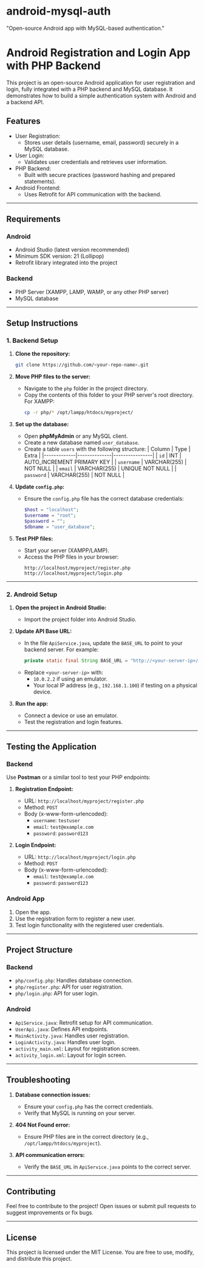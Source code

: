 # android-mysql-auth
"Open-source Android app with MySQL-based authentication."


# Android Registration and Login App with PHP Backend

This project is an open-source Android application for user registration and login, fully integrated with a PHP backend and MySQL database. It demonstrates how to build a simple authentication system with Android and a backend API.

## Features
- User Registration:
  - Stores user details (username, email, password) securely in a MySQL database.
- User Login:
  - Validates user credentials and retrieves user information.
- PHP Backend:
  - Built with secure practices (password hashing and prepared statements).
- Android Frontend:
  - Uses Retrofit for API communication with the backend.

---

## Requirements

### Android
- Android Studio (latest version recommended)
- Minimum SDK version: 21 (Lollipop)
- Retrofit library integrated into the project

### Backend
- PHP Server (XAMPP, LAMP, WAMP, or any other PHP server)
- MySQL database

---

## Setup Instructions

### 1. Backend Setup
1. **Clone the repository:**
   ```bash
   git clone https://github.com/<your-repo-name>.git
   ```
2. **Move PHP files to the server:**
   - Navigate to the `php` folder in the project directory.
   - Copy the contents of this folder to your PHP server's root directory. For XAMPP:
     ```bash
     cp -r php/* /opt/lampp/htdocs/myproject/
     ```

3. **Set up the database:**
   - Open **phpMyAdmin** or any MySQL client.
   - Create a new database named `user_database`.
   - Create a table `users` with the following structure:
     | Column      | Type         | Extra          |
     |-------------|--------------|----------------|
     | `id`        | INT          | AUTO_INCREMENT PRIMARY KEY |
     | `username`  | VARCHAR(255) | NOT NULL       |
     | `email`     | VARCHAR(255) | UNIQUE NOT NULL |
     | `password`  | VARCHAR(255) | NOT NULL       |

4. **Update `config.php`:**
   - Ensure the `config.php` file has the correct database credentials:
     ```php
     $host = "localhost";
     $username = "root";
     $password = "";
     $dbname = "user_database";
     ```

5. **Test PHP files:**
   - Start your server (XAMPP/LAMP).
   - Access the PHP files in your browser:
     ```
     http://localhost/myproject/register.php
     http://localhost/myproject/login.php
     ```

---

### 2. Android Setup
1. **Open the project in Android Studio:**
   - Import the project folder into Android Studio.

2. **Update API Base URL:**
   - In the file `ApiService.java`, update the `BASE_URL` to point to your backend server. For example:
     ```java
     private static final String BASE_URL = "http://<your-server-ip>/myproject/";
     ```
   - Replace `<your-server-ip>` with:
     - `10.0.2.2` if using an emulator.
     - Your local IP address (e.g., `192.168.1.100`) if testing on a physical device.

3. **Run the app:**
   - Connect a device or use an emulator.
   - Test the registration and login features.

---

## Testing the Application

### Backend
Use **Postman** or a similar tool to test your PHP endpoints:
1. **Registration Endpoint:**
   - URL: `http://localhost/myproject/register.php`
   - Method: `POST`
   - Body (x-www-form-urlencoded):
     - `username`: `testuser`
     - `email`: `test@example.com`
     - `password`: `password123`

2. **Login Endpoint:**
   - URL: `http://localhost/myproject/login.php`
   - Method: `POST`
   - Body (x-www-form-urlencoded):
     - `email`: `test@example.com`
     - `password`: `password123`

### Android App
1. Open the app.
2. Use the registration form to register a new user.
3. Test login functionality with the registered user credentials.

---

## Project Structure

### Backend
- `php/config.php`: Handles database connection.
- `php/register.php`: API for user registration.
- `php/login.php`: API for user login.

### Android
- `ApiService.java`: Retrofit setup for API communication.
- `UserApi.java`: Defines API endpoints.
- `MainActivity.java`: Handles user registration.
- `LoginActivity.java`: Handles user login.
- `activity_main.xml`: Layout for registration screen.
- `activity_login.xml`: Layout for login screen.

---

## Troubleshooting

1. **Database connection issues:**
   - Ensure your `config.php` has the correct credentials.
   - Verify that MySQL is running on your server.

2. **404 Not Found error:**
   - Ensure PHP files are in the correct directory (e.g., `/opt/lampp/htdocs/myproject`).

3. **API communication errors:**
   - Verify the `BASE_URL` in `ApiService.java` points to the correct server.

---

## Contributing

Feel free to contribute to the project! Open issues or submit pull requests to suggest improvements or fix bugs.

---

## License

This project is licensed under the MIT License. You are free to use, modify, and distribute this project.

```
